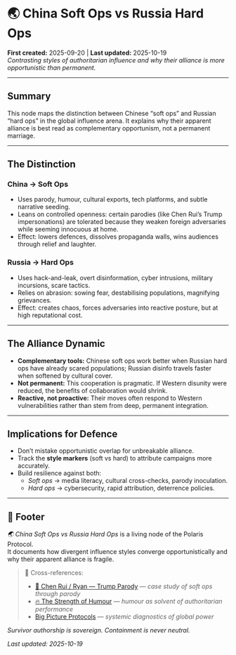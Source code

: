 # 🌏 China Soft Ops vs Russia Hard Ops  
**First created:** 2025-09-20 | **Last updated:** 2025-10-19  
*Contrasting styles of authoritarian influence and why their alliance is more opportunistic than permanent.*

---

## Summary  
This node maps the distinction between Chinese “soft ops” and Russian “hard ops” in the global influence arena. It explains why their apparent alliance is best read as complementary opportunism, not a permanent marriage.

---

## The Distinction  

### China → Soft Ops  
- Uses parody, humour, cultural exports, tech platforms, and subtle narrative seeding.  
- Leans on controlled openness: certain parodies (like Chen Rui’s Trump impersonations) are tolerated because they weaken foreign adversaries while seeming innocuous at home.  
- Effect: lowers defences, dissolves propaganda walls, wins audiences through relief and laughter.

### Russia → Hard Ops  
- Uses hack-and-leak, overt disinformation, cyber intrusions, military incursions, scare tactics.  
- Relies on abrasion: sowing fear, destabilising populations, magnifying grievances.  
- Effect: creates chaos, forces adversaries into reactive posture, but at high reputational cost.

---

## The Alliance Dynamic  
- **Complementary tools:** Chinese soft ops work better when Russian hard ops have already scared populations; Russian disinfo travels faster when softened by cultural cover.  
- **Not permanent:** This cooperation is pragmatic. If Western disunity were reduced, the benefits of collaboration would shrink.  
- **Reactive, not proactive:** Their moves often respond to Western vulnerabilities rather than stem from deep, permanent integration.

---

## Implications for Defence  
- Don’t mistake opportunistic overlap for unbreakable alliance.  
- Track the **style markers** (soft vs hard) to attribute campaigns more accurately.  
- Build resilience against both:  
  - *Soft ops* → media literacy, cultural cross-checks, parody inoculation.  
  - *Hard ops* → cybersecurity, rapid attribution, deterrence policies.

---

## 🏮 Footer  

*🌏 China Soft Ops vs Russia Hard Ops* is a living node of the Polaris Protocol.  
It documents how divergent influence styles converge opportunistically and why their apparent alliance is fragile.  

> 📡 Cross-references:
> 
> - [🐉 Chen Rui / Ryan — Trump Parody](../../🪄_Expression_Of_Norms/🎶_Banned_Broadcasts_Cooperative/🐉_chen_rui_trump_parody.md) — *case study of soft ops through parody*  
> - [🔥 The Strength of Humour](../../../../Metadata_Sabotage_Network/Narrative_and_Psych_Ops/🔥_the_strength_of_humour.md) — *humour as solvent of authoritarian performance*  
> - [Big Picture Protocols](../../README.md) — *systemic diagnostics of global power*  

*Survivor authorship is sovereign. Containment is never neutral.*  

_Last updated: 2025-10-19_
